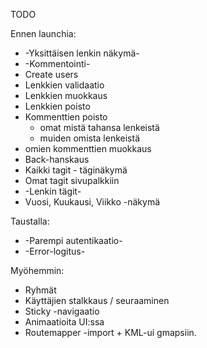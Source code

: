 TODO

Ennen launchia:

* -Yksittäisen lenkin näkymä-
* -Kommentointi-
* Create users
* Lenkkien validaatio
* Lenkkien muokkaus
* Lenkkien poisto
* Kommenttien poisto
  * omat mistä tahansa lenkeistä
  * muiden omista lenkeistä
* omien kommenttien muokkaus
* Back-hanskaus
* Kaikki tagit - täginäkymä
* Omat tagit sivupalkkiin
* -Lenkin tägit-
* Vuosi, Kuukausi, Viikko -näkymä

Taustalla:

* -Parempi autentikaatio-
* -Error-logitus-

Myöhemmin:

* Ryhmät
* Käyttäjien stalkkaus / seuraaminen
* Sticky -navigaatio
* Animaatioita UI:ssa
* Routemapper -import + KML-ui gmapsiin.
